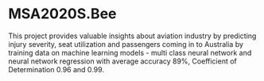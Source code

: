 # MSA2020S.Bee
This project provides valuable insights about aviation industry by predicting injury severity, seat utilization and passengers coming in to Australia by training data on machine learning models - multi class neural network  and neural network regression with average accuracy 89%, Coefficient of Determination 0.96 and 0.99.

